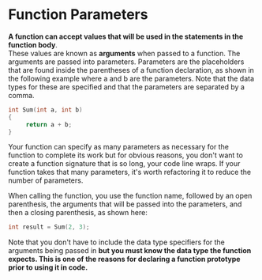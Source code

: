 # Function Parameters
**A function can accept values that will be used in the statements in the function body**.  
These values are known as **arguments** when passed to a function.  The arguments are passed 
into parameters.  Parameters are the placeholders that are found inside the parentheses of 
a function declaration, as shown in the following example where a and b are the parameters. 
Note that the data types for these are specified and that the parameters are separated by a comma.
```cpp
int Sum(int a, int b)
{
     return a + b;
}
```
Your function can specify as many parameters as necessary for the function to complete
its work but for obvious reasons, you don't want to create a function signature that is so long,
your code line wraps.  If your function takes that many parameters, it's worth refactoring it
to reduce the number of parameters.

When calling the function, you use the function name, followed by an open parenthesis,
the arguments that will be passed into the parameters, and then a closing parenthesis, as shown here:
```cpp
int result = Sum(2, 3);
```
Note that you don't have to include the data type specifiers for the arguments
being passed in **but you must know the data type the function expects.  This is one of
the reasons for declaring a function prototype prior to using it in code.**

